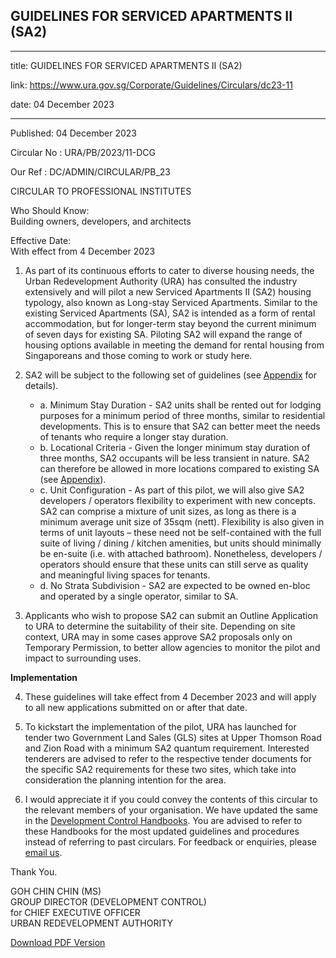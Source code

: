 ## GUIDELINES FOR SERVICED APARTMENTS II (SA2)

---

title: GUIDELINES FOR SERVICED APARTMENTS II (SA2)

link: https://www.ura.gov.sg/Corporate/Guidelines/Circulars/dc23-11

date: 04 December 2023

---

Published: 04 December 2023

Circular No : URA/PB/2023/11-DCG

Our Ref : DC/ADMIN/CIRCULAR/PB_23

CIRCULAR TO PROFESSIONAL INSTITUTES

Who Should Know:  
Building owners, developers, and architects

Effective Date:  
With effect from 4 December 2023

1.  As part of its continuous efforts to cater to diverse housing needs, the Urban Redevelopment Authority (URA) has consulted the industry extensively and will pilot a new Serviced Apartments II (SA2) housing typology, also known as Long-stay Serviced Apartments. Similar to the existing Serviced Apartments (SA), SA2 is intended as a form of rental accommodation, but for longer-term stay beyond the current minimum of seven days for existing SA. Piloting SA2 will expand the range of housing options available in meeting the demand for rental housing from Singaporeans and those coming to work or study here.

2.  SA2 will be subject to the following set of guidelines (see [Appendix](https://www.ura.gov.sg/-/media/Corporate/Guidelines/Development-control/Circulars/2023/Dec/dc23-11---Appendix.pdf) for details).

    - a. Minimum Stay Duration - SA2 units shall be rented out for lodging purposes for a minimum period of three months, similar to residential developments. This is to ensure that SA2 can better meet the needs of tenants who require a longer stay duration.
    - b. Locational Criteria - Given the longer minimum stay duration of three months, SA2 occupants will be less transient in nature. SA2 can therefore be allowed in more locations compared to existing SA (see [Appendix](https://www.ura.gov.sg/-/media/Corporate/Guidelines/Development-control/Circulars/2023/Dec/dc23-11---Appendix.pdf)).
    - c. Unit Configuration - As part of this pilot, we will also give SA2 developers / operators flexibility to experiment with new concepts. SA2 can comprise a mixture of unit sizes, as long as there is a minimum average unit size of 35sqm (nett). Flexibility is also given in terms of unit layouts – these need not be self-contained with the full suite of living / dining / kitchen amenities, but units should minimally be en-suite (i.e. with attached bathroom). Nonetheless, developers / operators should ensure that these units can still serve as quality and meaningful living spaces for tenants.
    - d. No Strata Subdivision - SA2 are expected to be owned en-bloc and operated by a single operator, similar to SA.

3.  Applicants who wish to propose SA2 can submit an Outline Application to URA to determine the suitability of their site. Depending on site context, URA may in some cases approve SA2 proposals only on Temporary Permission, to better allow agencies to monitor the pilot and impact to surrounding uses.

**Implementation**

4.  These guidelines will take effect from 4 December 2023 and will apply to all new applications submitted on or after that date.

5.  To kickstart the implementation of the pilot, URA has launched for tender two Government Land Sales (GLS) sites at Upper Thomson Road and Zion Road with a minimum SA2 quantum requirement. Interested tenderers are advised to refer to the respective tender documents for the specific SA2 requirements for these two sites, which take into consideration the planning intention for the area.

6.  I would appreciate it if you could convey the contents of this circular to the relevant members of your organisation. We have updated the same in the [Development Control Handbooks](https://www.ura.gov.sg/Corporate/Guidelines/Development-Control). You are advised to refer to these Handbooks for the most updated guidelines and procedures instead of referring to past circulars. For feedback or enquiries, please [email us](https://www.ura.gov.sg/feedbackWeb/contactus_feedback.jsp).

Thank You.

GOH CHIN CHIN (MS)  
GROUP DIRECTOR (DEVELOPMENT CONTROL)  
for CHIEF EXECUTIVE OFFICER  
URBAN REDEVELOPMENT AUTHORITY

[Download PDF Version](https://www.ura.gov.sg/services/download_file.aspx?f={9AC81177-A560-427E-B189-2FEF82F6EEC4})
